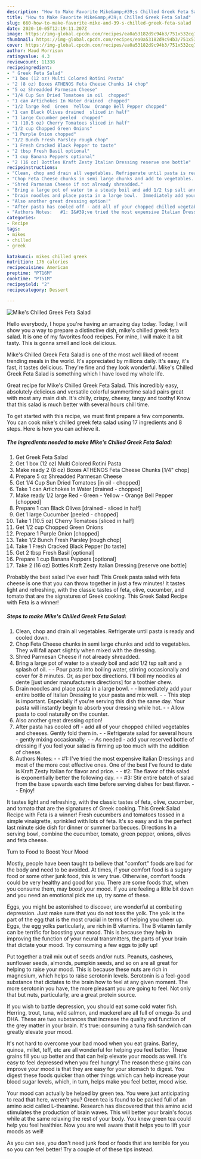 ```yaml
---
description: "How to Make Favorite Mike&amp;#39;s Chilled Greek Feta Salad"
title: "How to Make Favorite Mike&amp;#39;s Chilled Greek Feta Salad"
slug: 660-how-to-make-favorite-mike-and-39-s-chilled-greek-feta-salad
date: 2020-10-05T12:19:11.207Z
image: https://img-global.cpcdn.com/recipes/ea0a53182d9c94b3/751x532cq70/mikes-chilled-greek-feta-salad-recipe-main-photo.jpg
thumbnail: https://img-global.cpcdn.com/recipes/ea0a53182d9c94b3/751x532cq70/mikes-chilled-greek-feta-salad-recipe-main-photo.jpg
cover: https://img-global.cpcdn.com/recipes/ea0a53182d9c94b3/751x532cq70/mikes-chilled-greek-feta-salad-recipe-main-photo.jpg
author: Maud Morrison
ratingvalue: 4.3
reviewcount: 11338
recipeingredient:
- " Greek Feta Salad"
- "1 box (12 oz) Multi Colored Rotini Pasta"
- "2 (8 oz) Boxes ATHENOS Feta Cheese Chunks 14 chop"
- "5 oz Shreadded Parmesan Cheese"
- "1/4 Cup Sun Dried Tomatoes in oil  chopped"
- "1 can Artichokes In Water drained  chopped"
- "1/2 large Red  Green  Yellow  Orange Bell Pepper chopped"
- "1 can Black Olives drained  sliced in half"
- "1 large Cucumber peeled  chopped"
- "1 (10.5 oz) Cherry Tomatoes sliced in half"
- "1/2 cup Chopped Green Onions"
- "1 Purple Onion chopped"
- "1/2 Bunch Fresh Parsley rough chop"
- "1 Fresh Cracked Black Pepper to taste"
- "2 tbsp Fresh Basil optional"
- "1 cup Banana Peppers optional"
- "2 (16 oz) Bottles Kraft Zesty Italian Dressing reserve one bottle"
recipeinstructions:
- "Clean, chop and drain all vegetables. Refrigerate until pasta is ready and cooled down."
- "Chop Feta Cheese chunks in semi large chunks and add to vegetables. They will fall apart slightly when mixed with the dressing."
- "Shred Parmesan Cheese if not already shreadded."
- "Bring a large pot of water to a steady boil and add 1/2 tsp salt and a splash of oil.  Pour pasta into boiling water, stirring occasionally and cover for 8 minutes. Or, as per box directions. I&#39;ll boil my noodles al dente [just under manufacturers directions] for a toothier chew."
- "Drain noodles and place pasta in a large bowl.  Immediately add your entire bottle of Italian Dressing to your pasta and mix well.   This step is important. Especially if you&#39;re serving this dish the same day. Your pasta will instantly begin to absorb your dressing while hot.  Allow pasta to cool naturally on the counter."
- "Also another great dressing option!"
- "After pasta has cooled off - add all of your chopped chilled vegetables and cheeses. Gently fold them in.  Refrigerate salad for several hours - gently mixing occasionally.  As needed - add your reserved bottle of dressing if you feel your salad is firming up too much with the addition of cheese."
- "Authors Notes:   #1: I&#39;ve tried the most expensive Italian Dressings and most of the more cost effective ones. One of the best I&#39;ve found to date is Kraft Zesty Italian for flavor and price.   #2: The flavor of this salad is exponentially better the following day.   #3: Stir entire batch of salad from the base upwards each time before serving dishes for best flavor.  Enjoy!"
categories:
- Recipe
tags:
- mikes
- chilled
- greek

katakunci: mikes chilled greek 
nutrition: 176 calories
recipecuisine: American
preptime: "PT16M"
cooktime: "PT51M"
recipeyield: "2"
recipecategory: Dessert

---
```



![Mike&#39;s Chilled Greek Feta Salad](https://img-global.cpcdn.com/recipes/ea0a53182d9c94b3/751x532cq70/mikes-chilled-greek-feta-salad-recipe-main-photo.jpg)

Hello everybody, I hope you're having an amazing day today. Today, I will show you a way to prepare a distinctive dish, mike&#39;s chilled greek feta salad. It is one of my favorites food recipes. For mine, I will make it a bit tasty. This is gonna smell and look delicious.

Mike&#39;s Chilled Greek Feta Salad is one of the most well liked of recent trending meals in the world. It's appreciated by millions daily. It's easy, it's fast, it tastes delicious. They're fine and they look wonderful. Mike&#39;s Chilled Greek Feta Salad is something which I have loved my whole life.

Great recipe for Mike&#39;s Chilled Greek Feta Salad. This incredibly easy, absolutely delicious and versatile colorful summertime salad pairs great with most any main dish. It&#39;s chilly, crispy, cheesy, tangy and toothy! Know that this salad is much better with several hours chill time.


To get started with this recipe, we must first prepare a few components. You can cook mike&#39;s chilled greek feta salad using 17 ingredients and 8 steps. Here is how you can achieve it.

<!--inarticleads1-->

##### The ingredients needed to make Mike&#39;s Chilled Greek Feta Salad:

1. Get  Greek Feta Salad
1. Get 1 box (12 oz) Multi Colored Rotini Pasta
1. Make ready 2 (8 oz) Boxes ATHENOS Feta Cheese Chunks [1/4&#34; chop]
1. Prepare 5 oz Shreadded Parmesan Cheese
1. Get 1/4 Cup Sun Dried Tomatoes [in oil - chopped]
1. Take 1 can Artichokes In Water [drained - chopped]
1. Make ready 1/2 large Red - Green - Yellow - Orange Bell Pepper [chopped]
1. Prepare 1 can Black Olives [drained - sliced in half]
1. Get 1 large Cucumber [peeled - chopped]
1. Take 1 (10.5 oz) Cherry Tomatoes [sliced in half]
1. Get 1/2 cup Chopped Green Onions
1. Prepare 1 Purple Onion [chopped]
1. Take 1/2 Bunch Fresh Parsley [rough chop]
1. Take 1 Fresh Cracked Black Pepper [to taste]
1. Get 2 tbsp Fresh Basil [optional]
1. Prepare 1 cup Banana Peppers [optional]
1. Take 2 (16 oz) Bottles Kraft Zesty Italian Dressing [reserve one bottle]


Probably the best salad I&#39;ve ever had! This Greek pasta salad with feta cheese is one that you can throw together in just a few minutes! It tastes light and refreshing, with the classic tastes of feta, olive, cucumber, and tomato that are the signatures of Greek cooking. This Greek Salad Recipe with Feta is a winner! 

<!--inarticleads2-->

##### Steps to make Mike&#39;s Chilled Greek Feta Salad:

1. Clean, chop and drain all vegetables. Refrigerate until pasta is ready and cooled down.
1. Chop Feta Cheese chunks in semi large chunks and add to vegetables. They will fall apart slightly when mixed with the dressing.
1. Shred Parmesan Cheese if not already shreadded.
1. Bring a large pot of water to a steady boil and add 1/2 tsp salt and a splash of oil. -  - Pour pasta into boiling water, stirring occasionally and cover for 8 minutes. Or, as per box directions. I&#39;ll boil my noodles al dente [just under manufacturers directions] for a toothier chew.
1. Drain noodles and place pasta in a large bowl. -  - Immediately add your entire bottle of Italian Dressing to your pasta and mix well.  -  - This step is important. Especially if you&#39;re serving this dish the same day. Your pasta will instantly begin to absorb your dressing while hot. -  - Allow pasta to cool naturally on the counter.
1. Also another great dressing option!
1. After pasta has cooled off - add all of your chopped chilled vegetables and cheeses. Gently fold them in. -  - Refrigerate salad for several hours - gently mixing occasionally. -  - As needed - add your reserved bottle of dressing if you feel your salad is firming up too much with the addition of cheese.
1. Authors Notes:  -  - #1: I&#39;ve tried the most expensive Italian Dressings and most of the more cost effective ones. One of the best I&#39;ve found to date is Kraft Zesty Italian for flavor and price.  -  - #2: The flavor of this salad is exponentially better the following day.  -  - #3: Stir entire batch of salad from the base upwards each time before serving dishes for best flavor. -  - Enjoy!


It tastes light and refreshing, with the classic tastes of feta, olive, cucumber, and tomato that are the signatures of Greek cooking. This Greek Salad Recipe with Feta is a winner! Fresh cucumbers and tomatoes tossed in a simple vinaigrette, sprinkled with lots of feta. It&#39;s so easy and is the perfect last minute side dish for dinner or summer barbecues. Directions In a serving bowl, combine the cucumber, tomato, green pepper, onions, olives and feta cheese. 

Turn to Food to Boost Your Mood


Mostly, people have been taught to believe that "comfort" foods are bad for the body and need to be avoided. At times, if your comfort food is a sugary food or some other junk food, this is very true. Otherwise, comfort foods could be very healthy and good for you. There are some foods that, when you consume them, may boost your mood. If you are feeling a little bit down and you need an emotional pick me up, try some of these.

Eggs, you might be astonished to discover, are wonderful at combating depression. Just make sure that you do not toss the yolk. The yolk is the part of the egg that is the most crucial in terms of helping you cheer up. Eggs, the egg yolks particularly, are rich in B vitamins. The B vitamin family can be terrific for boosting your mood. This is because they help in improving the function of your neural transmitters, the parts of your brain that dictate your mood. Try consuming a few eggs to jolly up!

Put together a trail mix out of seeds and/or nuts. Peanuts, cashews, sunflower seeds, almonds, pumpkin seeds, and so on are all great for helping to raise your mood. This is because these nuts are rich in magnesium, which helps to raise serotonin levels. Serotonin is a feel-good substance that dictates to the brain how to feel at any given moment. The more serotonin you have, the more pleasant you are going to feel. Not only that but nuts, particularly, are a great protein source.

If you wish to battle depression, you should eat some cold water fish. Herring, trout, tuna, wild salmon, and mackerel are all full of omega-3s and DHA. These are two substances that increase the quality and function of the grey matter in your brain. It's true: consuming a tuna fish sandwich can greatly elevate your mood. 

It's not hard to overcome your bad mood when you eat grains. Barley, quinoa, millet, teff, etc are all wonderful for helping you feel better. These grains fill you up better and that can help elevate your moods as well. It's easy to feel depressed when you feel hungry! The reason these grains can improve your mood is that they are easy for your stomach to digest. You digest these foods quicker than other things which can help increase your blood sugar levels, which, in turn, helps make you feel better, mood wise.

Your mood can actually be helped by green tea. You were just anticipating to read that here, weren't you? Green tea is found to be packed full of an amino acid called L-theanine. Research has discovered that this amino acid stimulates the production of brain waves. This will better your brain's focus while at the same relaxing the rest of your body. You knew green tea could help you feel healthier. Now you are well aware that it helps you to lift your moods as well!

As you can see, you don't need junk food or foods that are terrible for you so you can feel better! Try  a  couple of  of  these  tips  instead.

